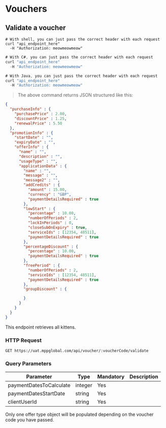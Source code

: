 # Vouchers

## Validate a voucher

```shell
# With shell, you can just pass the correct header with each request
curl "api_endpoint_here"
  -H "Authorization: meowmeowmeow"
```

```csharp
# With C#, you can just pass the correct header with each request
curl "api_endpoint_here"
  -H "Authorization: meowmeowmeow"
```

```java
# With Java, you can just pass the correct header with each request
curl "api_endpoint_here"
  -H "Authorization: meowmeowmeow"
```

> The above command returns JSON structured like this:

```json
{
  "purchaseInfo" : {
    "purchasePrice" : 2.00,
    "discountPrice" : 1.25,
    "renewalPrice" : 5.50
  },
  "promotionInfo" : {
    "startDate" : "",
    "expiryDate" : "",
    "offerInfo" : {
      "name" : "",
      "description" : "",
      "usageType" : "",
      "applicationData" : {
        "name" : "",
        "message" : "",
        "message2" : "",
        "addCredits" : {
          "amount" : 15.00,
          "currency" : "GBP",
          "paymentDetailsRequired" : true
        },
        "lowStart" : {
          "percentage" : 10.00,
          "numberOfPeriods" : 2,
          "lockInPeriods" : 0,
          "closeSubOnExpiry" : true,
          "serviceIds" : [12354, 48511],
          "paymentDetailsRequired" : true
        },
        "percentageDiscount" : {
          "percentage" : 10.00,
          "paymentDetailsRequired" : true
        },
        "freePeriod" : {
          "numberOfPeriods" : 2,
          "serviceIds" : [12354, 48511],
          "paymentDetailsRequired" : true
        },
        "groupDiscount" : {

        }
      }
    }
  }
}
```

This endpoint retrieves all kittens.

### HTTP Request

`GET https://uat.mppglobal.com/api/voucher/:voucherCode/validate`

### Query Parameters

Parameter | Type | Mandatory | Description | 
--------- | ------- | ------- | ----------- |
paymentDatesToCalculate | integer | Yes | 
paymentDatesStartDate | string | Yes | 
clientUserId | string | Yes | 

<aside class="success">
Only one offer type object will be populated depending on the voucher code you have passed.
</aside>
